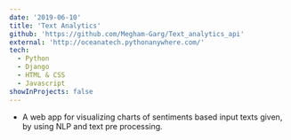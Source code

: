 ```yaml
---
date: '2019-06-10'
title: 'Text Analytics'
github: 'https://github.com/Megham-Garg/Text_analytics_api'
external: 'http://oceanatech.pythonanywhere.com/'
tech:
  - Python
  - Django
  - HTML & CSS
  - Javascript
showInProjects: false
---
```


- A web app for visualizing charts of sentiments based input texts given, by using NLP and text pre processing.